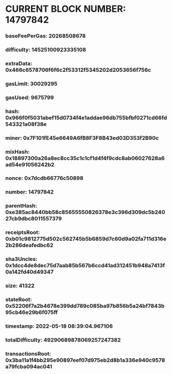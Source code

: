 # CURRENT BLOCK NUMBER: 14797842

### baseFeePerGas: 20268508678
### difficulty: 14525100923335108
### extraData: 0x466c6578706f6f6c2f53312f5345202d2053656f756c
### gasLimit: 30029295
### gasUsed: 9675799
### hash: 0x966f0f5031abef15d0734f4e1addae96db755bfbf0271cd66fd543321a08f38e
### miner: 0x7F101fE45e6649A6fB8F3F8B43ed03D353f2B90c
### mixHash: 0x18897300a26a8ec8cc35c1c1cf1d4f4f9cdc8ab06027628a6ad54e91056242b2
### nonce: 0x7dcdb66776c50898
### number: 14797842
### parentHash: 0xe385ac8440bb58c85655550826378e3c396d309dc5b24027cb9dbc8011557379
### receiptsRoot: 0xb01c9812775d502c562745b5b6859d7c60d9a02fa711d316e2b286deafedbc62
### sha3Uncles: 0x1dcc4de8dec75d7aab85b567b6ccd41ad312451b948a7413f0a142fd40d49347
### size: 41322
### stateRoot: 0x52206f7a2b4678e399dd789c085ba97b856b5a24bf7843b95cb46e29b6f075ff
### timestamp: 2022-05-18 08:39:04.967106
### totalDifficulty: 49290689878069257247382
### transactionsRoot: 0x3ba11a1f4bb295e90897eef07d975eb2d8b1a336e940c9578a79fcba094ac041
